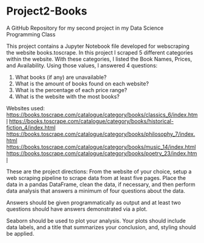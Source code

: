 # Project2-Books
A GitHub Repository for my second project in my Data Science Programming Class

This project contains a Jupyter Notebook file developed for webscraping the website books.toscrape. In this project I scraped 5 different categories within the website. With these categories, I listed the Book Names, Prices, and Availability. Using those values, I answered 4 questions:
1. What books (if any) are unavailable?
2. What is the amount of books found on each website?
3. What is the percentage of each price range?
4. What is the website with the most books?

Websites used:
https://books.toscrape.com/catalogue/category/books/classics_6/index.html
https://books.toscrape.com/catalogue/category/books/historical-fiction_4/index.html
https://books.toscrape.com/catalogue/category/books/philosophy_7/index.html
https://books.toscrape.com/catalogue/category/books/music_14/index.html
https://books.toscrape.com/catalogue/category/books/poetry_23/index.html

These are the project directions:
From the website of your choice, setup a web scraping pipeline to scrape data from at least five pages. Place the data in a pandas DataFrame, clean the data, if necessary, and then perform data analysis that answers a minimum of four questions about the data.

Answers should be given programmatically as output and at least two questions should have answers demonstrated via a plot.

Seaborn should be used to plot your analysis. Your plots should include data labels, and a title that summarizes your conclusion, and, styling should be applied.
